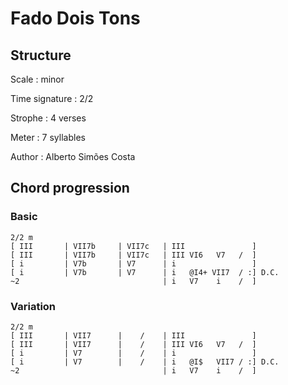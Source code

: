 # Fado Dois Tons

## Structure

Scale
:   minor

Time signature
:   2/2

Strophe
:   4 verses

Meter
:   7 syllables

Author
:   Alberto Simões Costa

## Chord progression

### Basic

```none
2/2 m
[ III       | VII7b     | VII7c   | III               ]
[ III       | VII7b     | VII7c   | III VI6   V7   /  ]
[ i         | V7b       | V7      | i                 ]
[ i         | V7b       | V7      | i   @I4+ VII7  / :] D.C.
~2                                | i   V7    i    /  ]
```

### Variation

```none
2/2 m
[ III       | VII7      |    /    | III               ]
[ III       | VII7      |    /    | III VI6   V7   /  ]
[ i         | V7        |    /    | i                 ]
[ i         | V7        |    /    | i   @I$   VII7 / :] D.C.
~2                                | i   V7    i    /  ]
```

<!--
vim:syntax=markdown:sw=4:ts=4:et
-->

